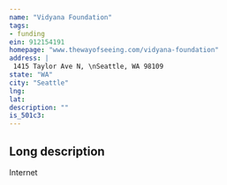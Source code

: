 ```yaml
---
name: "Vidyana Foundation"
tags:
- funding
ein: 912154191
homepage: "www.thewayofseeing.com/vidyana-foundation"
address: |
 1415 Taylor Ave N, \nSeattle, WA 98109
state: "WA"
city: "Seattle"
lng: 
lat: 
description: ""
is_501c3: 
---
```


## Long description

Internet
